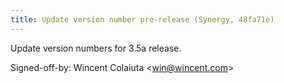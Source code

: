 ```yaml
---
title: Update version number pre-release (Synergy, 48fa71e)
---
```


Update version numbers for 3.5a release.

Signed-off-by: Wincent Colaiuta &lt;win@wincent.com&gt;
